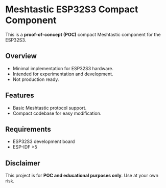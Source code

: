 # Meshtastic ESP32S3 Compact Component

This is a **proof-of-concept (POC)** compact Meshtastic component for the ESP32S3.

## Overview

- Minimal implementation for ESP32S3 hardware.
- Intended for experimentation and development.
- Not production ready.

## Features

- Basic Meshtastic protocol support.
- Compact codebase for easy modification.

## Requirements

- ESP32S3 development board
- ESP-IDF >5

## Disclaimer

This project is for **POC and educational purposes only**. Use at your own risk.
